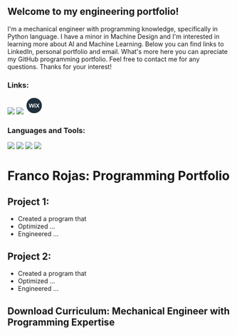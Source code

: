 ## Welcome to my engineering portfolio!
I'm a mechanical engineer with programming knowledge, specifically in Python language. I have a minor in Machine Design and I'm interested in learning more about AI and Machine Learning. Below you can find links to LinkedIn, personal portfolio and email. What's more here you can apreciate my GitHub programming portfolio. Feel free to contact me for any questions. Thanks for your interest!

### Links:

<p align="left">  
<a href="https://linkedin.com/in/francorojasparodi" target="blank"><img src="https://img.icons8.com/color/35/000000/linkedin.png"/></a>
<a href="mailto:franco.rojas0697@gmail.com" target="blank"><img src="https://img.icons8.com/color/35/000000/gmail.png"/></a>
<a href="https://francorojas0697.wixsite.com/portafolio?lang=en" target="blank"><img src="https://github.com/FrancoRojas1/FrancoRojas1/blob/main/Wix%20logo%2035x35.png"/></a>
</p>

### Languages and Tools:

<p>
<img src="https://img.icons8.com/color/35/000000/python.png">
<img src="https://img.icons8.com/color/35/000000/git.png"/> 
<img src="https://img.icons8.com/color/35/000000/github.png"/> 
<img src="https://img.icons8.com/cute-clipart/35/000000/canva.png"/>
</p>

# Franco Rojas: Programming Portfolio

## Project 1: 

* Created a program that
* Optimized ...
* Engineered ...

## Project 2: 

* Created a program that
* Optimized ...
* Engineered ...

## Download Curriculum: Mechanical Engineer with Programming Expertise
